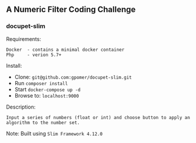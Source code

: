 ## A Numeric Filter Coding Challenge
### docupet-slim

Requirements:

    Docker  - contains a minimal docker container
    Php     - verion 5.7+

Install: 
* Clone: `git@github.com:gpomer/docupet-slim.git`
* Run `composer install`
* Start `docker-compose up -d`
* Browse to: `localhost:9000`

Description:

    Input a series of numbers (float or int) and choose button to apply an algorithm to the number set.

Note: Built using `Slim Framework 4.12.0`

